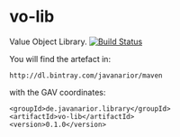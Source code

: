 vo-lib
======

Value Object Library. [![Build Status](https://travis-ci.org/javanarior/vo-lib.svg?branch=master)](https://travis-ci.org/javanarior/vo-lib)

You will find the artefact in:

    http://dl.bintray.com/javanarior/maven

with the GAV coordinates:

    <groupId>de.javanarior.library</groupId>
    <artifactId>vo-lib</artifactId>
    <version>0.1.0</version>
